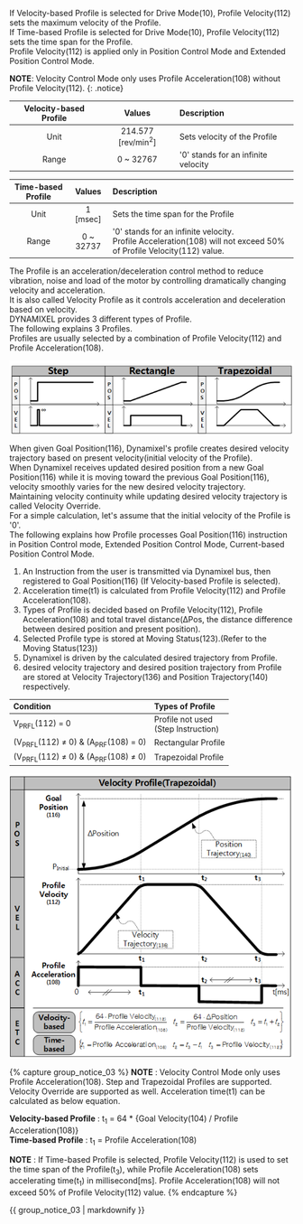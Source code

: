 
If Velocity-based Profile is selected for Drive Mode(10), Profile Velocity(112) sets the maximum velocity of the Profile.  
If Time-based Profile is selected for Drive Mode(10), Profile Velocity(112) sets the time span for the Profile.  
Profile Velocity(112) is applied only in Position Control Mode and Extended Position Control Mode.

**NOTE**: Velocity Control Mode only uses Profile Acceleration(108) without Profile Velocity(112).
{: .notice}

| Velocity-based Profile |            Values             | Description                         |
|:----------------------:|:-----------------------------:|:------------------------------------|
|          Unit          | 214.577 [rev/min<sup>2</sup>] | Sets velocity of the Profile        |
|         Range          |           0 ~ 32767           | '0' stands for an infinite velocity |

| Time-based Profile |  Values   | Description                                                                                                           |
|:------------------:|:---------:|:----------------------------------------------------------------------------------------------------------------------|
|        Unit        | 1 [msec]  | Sets the time span for the Profile                                                                                    |
|       Range        | 0 ~ 32737 | '0' stands for an infinite velocity.<br>Profile Acceleration(108) will not exceed 50% of Profile Velocity(112) value. |


The Profile is an acceleration/deceleration control method to reduce vibration, noise and load of the motor by controlling dramatically changing velocity and acceleration.  
It is also called Velocity Profile as it controls acceleration and deceleration based on velocity.  
DYNAMIXEL provides 3 different types of Profile.  
The following explains 3 Profiles.  
Profiles are usually selected by a combination of Profile Velocity(112) and Profile Acceleration(108).  

![](/assets/images/dxl/x/profile_types.png)


When given Goal Position(116), Dynamixel's profile creates desired velocity trajectory based on present velocity(initial velocity of the Profile).  
When Dynamixel receives updated desired position from a new Goal Position(116) while it is moving toward the previous Goal Position(116), velocity smoothly varies for the new desired velocity trajectory.  
Maintaining velocity continuity while updating desired velocity trajectory is called Velocity Override.  
For a simple calculation, let's assume that the initial velocity of the Profile is '0'.  
The following explains how Profile processes Goal Position(116) instruction in Position Control mode, Extended Position Control Mode, Current-based Position Control Mode.

1. An Instruction from the user is transmitted via Dynamixel bus, then registered to Goal Position(116) (If Velocity-based Profile is selected).
2. Acceleration time(t1) is calculated from Profile Velocity(112) and Profile Acceleration(108).
3. Types of Profile is decided based on Profile Velocity(112), Profile Acceleration(108) and total travel distance(ΔPos, the distance difference between desired position and present position).
4. Selected Profile type is stored at Moving Status(123).(Refer to the Moving Status(123))
5. Dynamixel is driven by the calculated desired trajectory from Profile.
6. desired velocity trajectory and desired position trajectory from Profile are stored at Velocity Trajectory(136) and Position Trajectory(140) respectively.

| Condition                                                | Types of Profile                         |
|:---------------------------------------------------------|:-----------------------------------------|
| V<sub>PRFL</sub>(112) = 0                                | Profile not used<br />(Step Instruction) |
| (V<sub>PRFL</sub>(112) ≠ 0) & (A<sub>PRF</sub>(108) = 0) | Rectangular Profile                      |
| (V<sub>PRFL</sub>(112) ≠ 0) & (A<sub>PRF</sub>(108) ≠ 0) | Trapezoidal Profile                      |

![](/assets/images/dxl/x/velocity_profile.png)


{% capture group_notice_03 %}
**NOTE** : Velocity Control Mode only uses Profile Acceleration(108). Step and Trapezoidal Profiles are supported. Velocity Override are supported as well. Acceleration time(t1) can be calculated as below equation.  

**Velocity-based Profile** : t<sub>1</sub> = 64 * {Goal Velocity(104) / Profile Acceleration(108)}  
**Time-based Profile** : t<sub>1</sub> = Profile Acceleration(108)

**NOTE** : If Time-based Profile is selected, Profile Velocity(112) is used to set the time span of the Profile(t<sub>3</sub>), while Profile Acceleration(108) sets accelerating time(t<sub>1</sub>) in millisecond[ms]. Profile Acceleration(108) will not exceed 50% of Profile Velocity(112) value.
{% endcapture %}

<div class="notice">
  {{ group_notice_03 | markdownify }}
</div>
